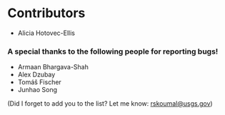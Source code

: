 # Contributors

* Alicia Hotovec-Ellis

### A special thanks to the following people for reporting bugs!

* Armaan Bhargava-Shah
* Alex Dzubay
* Tomáš Fischer
* Junhao Song

(Did I forget to add you to the list? Let me know: rskoumal@usgs.gov)
